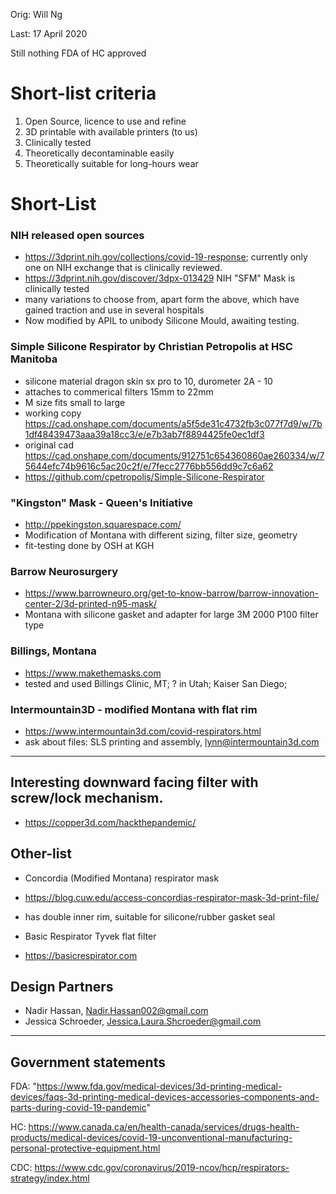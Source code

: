 Orig: Will Ng

Last: 17 April 2020

Still nothing FDA of HC approved

# Short-list criteria
1) Open Source, licence to use and refine
2) 3D printable with available printers (to us)
3) Clinically tested 
4) Theoretically decontaminable easily
5) Theoretically suitable for long-hours wear

# Short-List
### NIH released open sources
- https://3dprint.nih.gov/collections/covid-19-response; currently only one on NIH exchange that is clinically reviewed.
- https://3dprint.nih.gov/discover/3dpx-013429 NIH "SFM" Mask is clinically tested
- many variations to choose from, apart form the above, which have gained traction and use in several hospitals
- Now modified by APIL to unibody Silicone Mould, awaiting testing.

### Simple Silicone Respirator by Christian Petropolis at HSC Manitoba
- silicone material dragon skin sx pro to 10, durometer 2A - 10
- attaches to commerical filters 15mm to 22mm
- M size fits small to large
- working copy https://cad.onshape.com/documents/a5f5de31c4732fb3c077f7d9/w/7b1df48439473aaa39a18cc3/e/e7b3ab7f8894425fe0ec1df3
- original cad https://cad.onshape.com/documents/912751c654360860ae260334/w/75644efc74b9616c5ac20c2f/e/7fecc2776bb556dd9c7c6a62
- https://github.com/cpetropolis/Simple-Silicone-Respirator

### "Kingston" Mask - Queen's Initiative
- http://ppekingston.squarespace.com/
- Modification of Montana with different sizing, filter size, geometry
- fit-testing done by OSH at KGH

### Barrow Neurosurgery
- https://www.barrowneuro.org/get-to-know-barrow/barrow-innovation-center-2/3d-printed-n95-mask/
- Montana with silicone gasket and adapter for large 3M 2000 P100 filter type

### Billings, Montana
- https://www.makethemasks.com
- tested and used Billings Clinic, MT; ? in Utah; Kaiser San Diego;

### Intermountain3D - modified Montana with flat rim
- https://www.intermountain3d.com/covid-respirators.html
- ask about files: SLS printing and assembly, lynn@intermountain3d.com

_____
## Interesting downward facing filter with screw/lock mechanism.
- https://copper3d.com/hackthepandemic/

## Other-list
- Concordia (Modified Montana) respirator mask
- https://blog.cuw.edu/access-concordias-respirator-mask-3d-print-file/
- has double inner rim, suitable for silicone/rubber gasket seal

- Basic Respirator Tyvek flat filter
- https://basicrespirator.com

## Design Partners
- Nadir Hassan, Nadir.Hassan002@gmail.com
- Jessica Schroeder, Jessica.Laura.Shcroeder@gmail.com
_____

## Government statements
FDA:
"https://www.fda.gov/medical-devices/3d-printing-medical-devices/faqs-3d-printing-medical-devices-accessories-components-and-parts-during-covid-19-pandemic"

HC: 
https://www.canada.ca/en/health-canada/services/drugs-health-products/medical-devices/covid-19-unconventional-manufacturing-personal-protective-equipment.html

CDC: 
https://www.cdc.gov/coronavirus/2019-ncov/hcp/respirators-strategy/index.html

